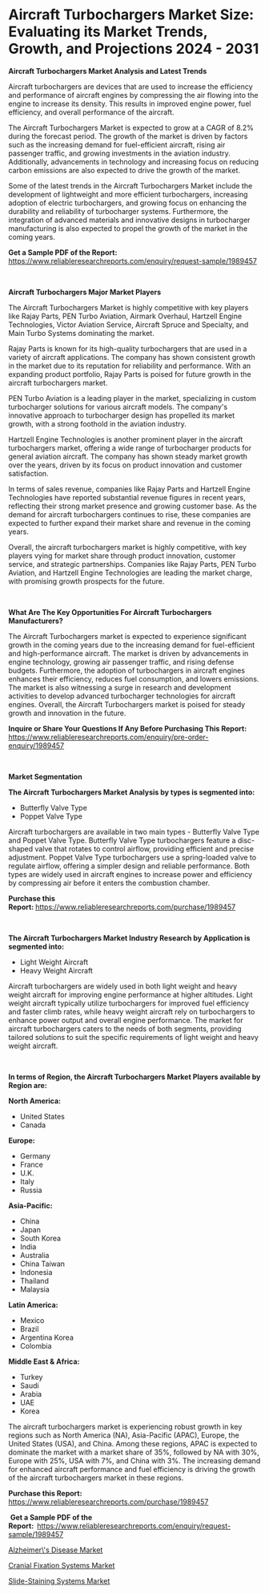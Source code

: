 <p><h1>Aircraft Turbochargers Market Size: Evaluating its Market Trends, Growth, and Projections 2024 - 2031</h1></p><p><strong>Aircraft Turbochargers Market Analysis and Latest Trends</strong></p>
<p><p>Aircraft turbochargers are devices that are used to increase the efficiency and performance of aircraft engines by compressing the air flowing into the engine to increase its density. This results in improved engine power, fuel efficiency, and overall performance of the aircraft.</p><p>The Aircraft Turbochargers Market is expected to grow at a CAGR of 8.2% during the forecast period. The growth of the market is driven by factors such as the increasing demand for fuel-efficient aircraft, rising air passenger traffic, and growing investments in the aviation industry. Additionally, advancements in technology and increasing focus on reducing carbon emissions are also expected to drive the growth of the market.</p><p>Some of the latest trends in the Aircraft Turbochargers Market include the development of lightweight and more efficient turbochargers, increasing adoption of electric turbochargers, and growing focus on enhancing the durability and reliability of turbocharger systems. Furthermore, the integration of advanced materials and innovative designs in turbocharger manufacturing is also expected to propel the growth of the market in the coming years.</p></p>
<p><strong>Get a Sample PDF of the Report:&nbsp;</strong> <a href="https://www.reliableresearchreports.com/enquiry/request-sample/1989457">https://www.reliableresearchreports.com/enquiry/request-sample/1989457</a></p>
<p>&nbsp;</p>
<p><strong>Aircraft Turbochargers Major Market Players</strong></p>
<p><p>The Aircraft Turbochargers Market is highly competitive with key players like Rajay Parts, PEN Turbo Aviation, Airmark Overhaul, Hartzell Engine Technologies, Victor Aviation Service, Aircraft Spruce and Specialty, and Main Turbo Systems dominating the market. </p><p>Rajay Parts is known for its high-quality turbochargers that are used in a variety of aircraft applications. The company has shown consistent growth in the market due to its reputation for reliability and performance. With an expanding product portfolio, Rajay Parts is poised for future growth in the aircraft turbochargers market.</p><p>PEN Turbo Aviation is a leading player in the market, specializing in custom turbocharger solutions for various aircraft models. The company's innovative approach to turbocharger design has propelled its market growth, with a strong foothold in the aviation industry.</p><p>Hartzell Engine Technologies is another prominent player in the aircraft turbochargers market, offering a wide range of turbocharger products for general aviation aircraft. The company has shown steady market growth over the years, driven by its focus on product innovation and customer satisfaction.</p><p>In terms of sales revenue, companies like Rajay Parts and Hartzell Engine Technologies have reported substantial revenue figures in recent years, reflecting their strong market presence and growing customer base. As the demand for aircraft turbochargers continues to rise, these companies are expected to further expand their market share and revenue in the coming years.</p><p>Overall, the aircraft turbochargers market is highly competitive, with key players vying for market share through product innovation, customer service, and strategic partnerships. Companies like Rajay Parts, PEN Turbo Aviation, and Hartzell Engine Technologies are leading the market charge, with promising growth prospects for the future.</p></p>
<p>&nbsp;</p>
<p><strong>What Are The Key Opportunities For Aircraft Turbochargers Manufacturers?</strong></p>
<p><p>The Aircraft Turbochargers market is expected to experience significant growth in the coming years due to the increasing demand for fuel-efficient and high-performance aircraft. The market is driven by advancements in engine technology, growing air passenger traffic, and rising defense budgets. Furthermore, the adoption of turbochargers in aircraft engines enhances their efficiency, reduces fuel consumption, and lowers emissions. The market is also witnessing a surge in research and development activities to develop advanced turbocharger technologies for aircraft engines. Overall, the Aircraft Turbochargers market is poised for steady growth and innovation in the future.</p></p>
<p><strong>Inquire or Share Your Questions If Any Before Purchasing This Report:</strong> <a href="https://www.reliableresearchreports.com/enquiry/pre-order-enquiry/1989457">https://www.reliableresearchreports.com/enquiry/pre-order-enquiry/1989457</a></p>
<p>&nbsp;</p>
<p><strong>Market Segmentation</strong></p>
<p><strong>The Aircraft Turbochargers Market Analysis by types is segmented into:</strong></p>
<p><ul><li>Butterfly Valve Type</li><li>Poppet Valve Type</li></ul></p>
<p><p>Aircraft turbochargers are available in two main types - Butterfly Valve Type and Poppet Valve Type. Butterfly Valve Type turbochargers feature a disc-shaped valve that rotates to control airflow, providing efficient and precise adjustment. Poppet Valve Type turbochargers use a spring-loaded valve to regulate airflow, offering a simpler design and reliable performance. Both types are widely used in aircraft engines to increase power and efficiency by compressing air before it enters the combustion chamber.</p></p>
<p><strong>Purchase this Report:&nbsp;</strong><a href="https://www.reliableresearchreports.com/purchase/1989457">https://www.reliableresearchreports.com/purchase/1989457</a></p>
<p>&nbsp;</p>
<p><strong>The Aircraft Turbochargers Market Industry Research by Application is segmented into:</strong></p>
<p><ul><li>Light Weight Aircraft</li><li>Heavy Weight Aircraft</li></ul></p>
<p><p>Aircraft turbochargers are widely used in both light weight and heavy weight aircraft for improving engine performance at higher altitudes. Light weight aircraft typically utilize turbochargers for improved fuel efficiency and faster climb rates, while heavy weight aircraft rely on turbochargers to enhance power output and overall engine performance. The market for aircraft turbochargers caters to the needs of both segments, providing tailored solutions to suit the specific requirements of light weight and heavy weight aircraft.</p></p>
<p>&nbsp;</p>
<p><strong>In terms of Region, the Aircraft Turbochargers Market Players available by Region are:</strong></p>
<p>
    <p> <strong> North America: </strong>
        <ul>
            <li>United States</li>
            <li>Canada</li>
        </ul>
        </p> 
    <p> <strong> Europe: </strong>
        <ul>
            <li>Germany</li>
            <li>France</li>
            <li>U.K.</li>
            <li>Italy</li>
            <li>Russia</li>
        </ul>
        </p> 
    <p> <strong> Asia-Pacific: </strong>
        <ul>
            <li>China</li>
            <li>Japan</li>
            <li>South Korea</li>
            <li>India</li>
            <li>Australia</li>
            <li>China Taiwan</li>
            <li>Indonesia</li>
            <li>Thailand</li>
            <li>Malaysia</li>
        </ul>
        </p> 
    <p> <strong> Latin America: </strong>
        <ul>
            <li>Mexico</li>
            <li>Brazil</li>
            <li>Argentina Korea</li>
            <li>Colombia</li>
        </ul>
        </p> 
    <p> <strong> Middle East & Africa: </strong>
        <ul>
            <li>Turkey</li>
            <li>Saudi</li>
            <li>Arabia</li>
            <li>UAE</li>
            <li>Korea</li>
        </ul>
    </p>
    </p>
<p><p>The aircraft turbochargers market is experiencing robust growth in key regions such as North America (NA), Asia-Pacific (APAC), Europe, the United States (USA), and China. Among these regions, APAC is expected to dominate the market with a market share of 35%, followed by NA with 30%, Europe with 25%, USA with 7%, and China with 3%. The increasing demand for enhanced aircraft performance and fuel efficiency is driving the growth of the aircraft turbochargers market in these regions.</p></p>
<p><strong>Purchase this Report: </strong><a href="https://www.reliableresearchreports.com/purchase/1989457">https://www.reliableresearchreports.com/purchase/1989457</a></p>
<p>&nbsp;<strong>Get a Sample PDF of the Report:&nbsp;&nbsp;</strong><a href="https://www.reliableresearchreports.com/enquiry/request-sample/1989457">https://www.reliableresearchreports.com/enquiry/request-sample/1989457</a></p>
<p><strong></strong></p>
<p><p><a href="https://view.publitas.com/reportprime-1/global-alzheimer-s-disease-market-by-types-applications-and-major-players-with-regional-growth-rate-analysis-and-development-situation-from-2023-to-2030/">Alzheimer\'s Disease Market</a></p><p><a href="https://view.publitas.com/reportprime-1/cranial-fixation-systems-market-offers-provide-insightful-data-for-the-time-period-from-2023-to-2030-and-also-provide-analysis-based-on-application-type-and-region/">Cranial Fixation Systems Market</a></p><p><a href="https://view.publitas.com/reportprime-1/slide-staining-systems-market-research-report-provides-thorough-industry-overview-which-offers-an-in-depth-analysis-of-product-trends-and-new-market-divisions/">Slide-Staining Systems Market</a></p></p>